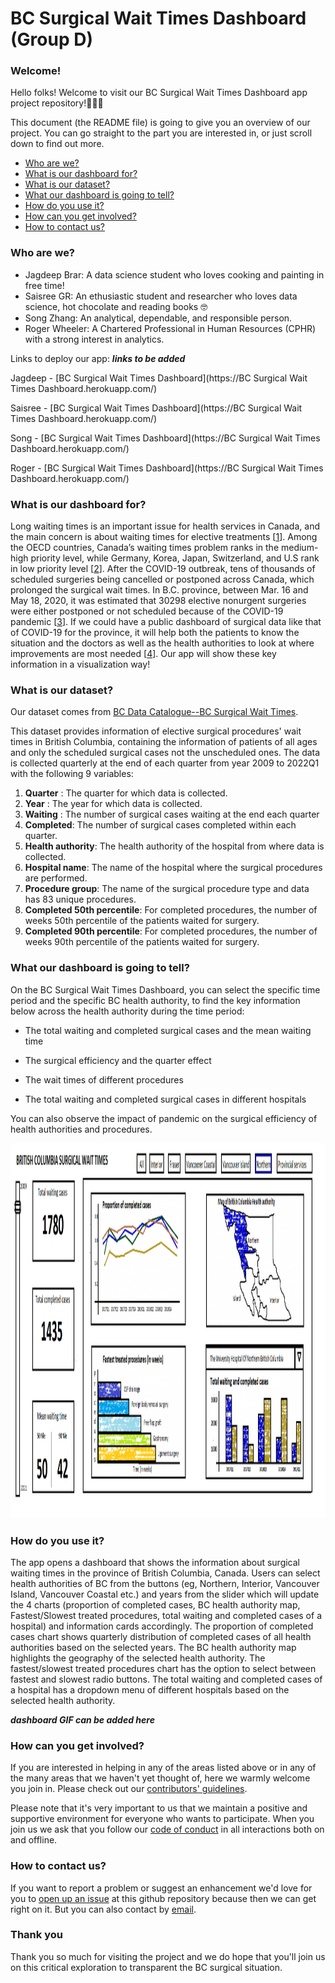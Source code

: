 # BC Surgical Wait Times Dashboard (Group D)



### Welcome!

Hello folks!  Welcome to visit our BC Surgical Wait Times Dashboard app project repository!👏👏👏

This document (the README file) is going to give you an overview of our project. You can go straight to the part you are interested in, or just scroll down to find out more.

* [Who are we?](#who-are-we)
* [What is our dashboard for?](#what-is-our-dashboard-for)
* [What is our dataset?](#what-is-our-dataset)
* [What our dashboard is going to tell?](#what-our-dashboard-is-going-to-tell)
* [How do you use it?](#how-do-you-use-it)
* [How can you get involved?](#get-involved)
* [How to contact us?](#how-to-contact-us)



### Who are we?

- Jagdeep Brar: A data science student who loves cooking and painting in free time! 
- Saisree GR: An ethusiastic student and researcher who loves data science, hot chocolate and reading books 🤓
- Song Zhang: An analytical, dependable, and responsible person.
- Roger Wheeler: A Chartered Professional in Human Resources (CPHR) with a strong interest in analytics.

Links to deploy our app: ***links to be added***
    
Jagdeep - [BC Surgical Wait Times Dashboard](https://BC Surgical Wait Times Dashboard.herokuapp.com/)    
    
Saisree - [BC Surgical Wait Times Dashboard](https://BC Surgical Wait Times Dashboard.herokuapp.com/)
   
Song -  [BC Surgical Wait Times Dashboard](https://BC Surgical Wait Times Dashboard.herokuapp.com/)
     
Roger - [BC Surgical Wait Times Dashboard](https://BC Surgical Wait Times Dashboard.herokuapp.com/)


### What is our dashboard for?

Long waiting times is an important issue for health services in Canada, and the main concern is about waiting times for elective treatments [[1]("https://www.oecd-ilibrary.org/social-issues-migration-health/waiting-times-for-health-services_242e3c8c-en")]. Among the OECD countries, Canada’s waiting times problem ranks in the medium-high priority level, while Germany, Korea, Japan, Switzerland, and U.S rank in low priority level [[2]("https://www.oecd-ilibrary.org/sites/242e3c8c-en/1/3/1/index.html?itemId=/content/publication/242e3c8c-en&_csp_=e90031be7ce6b03025f09a0c506286b0&itemIGO=oecd&itemContentType=book#chapter-d1e287")]. After the COVID-19 outbreak, tens of thousands of scheduled surgeries being cancelled or postponed across Canada, which prolonged the surgical wait times. In B.C. province, between Mar. 16 and May 18, 2020, it was estimated that 30298 elective nonurgent surgeries were either postponed or not scheduled because of the COVID-19 pandemic [[3]("https://www2.gov.bc.ca/assets/gov/health/conducting-health-research/surgical-renewal-plan.pdf")]. If we could have a public dashboard of surgical data like that of COVID-19 for the province, it will help both the patients to know the situation and the doctors as well as the health authorities to look at where improvements are most needed [[4]("https://bc.ctvnews.ca/b-c-doctors-criticize-top-down-approach-and-government-secrecy-as-minister-defends-surgical-strategy-1.5767547")]. Our app will show these key information in a visualization way!


### What is our dataset?

Our dataset comes from [BC Data Catalogue--BC Surgical Wait Times](https://catalogue.data.gov.bc.ca/dataset/bc-surgical-wait-times/resource/f294562c-a6fd-4d7f-8f99-c51c91891c67).

This dataset provides information of elective surgical procedures' wait times in British Columbia, containing the information of patients of all ages and only the scheduled surgical cases not the unscheduled ones. The data is collected quarterly at the end of each quarter from year 2009 to 2022Q1 with the following 9 variables:

1. **Quarter** : The quarter for which data is collected.
2. **Year** : The year for which data is collected.
3. **Waiting** : The number of surgical cases waiting at the end each quarter 
4. **Completed**: The number of surgical cases completed within each quarter.
5. **Health authority**: The health authority of the hospital from where data is collected.
6. **Hospital name**: The name of the hospital where the surgical procedures are performed.
7. **Procedure group**: The name of the surgical procedure type and data has 83 unique procedures.
8. **Completed 50th percentile**: For completed procedures, the number of weeks 50th percentile of the patients waited for surgery.
9. **Completed 90th percentile**: For completed procedures, the number of weeks 90th percentile of the patients waited for surgery.


### What our dashboard is going to tell?

On the BC Surgical Wait Times Dashboard, you can select the specific time period and the specific BC health authority, to find the key information below across the health authority during the time period:

- The total waiting and completed surgical cases and the mean waiting time 

- The surgical efficiency and the quarter effect

- The wait times of different procedures

- The total waiting and completed surgical cases in different hospitals

You can also observe the impact of pandemic on the surgical efficiency of health authorities and procedures.


<img src ="assets/Visualization-milestone1.png" width="1000px" height="600px">


### How do you use it?

The app opens a dashboard that shows the information about surgical waiting times in the province of British Columbia, Canada. Users can select health authorities of BC from the buttons (eg, Northern, Interior, Vancouver Island, Vancouver Coastal etc.) and years from the slider which will update the 4 charts (proportion of completed cases, BC health authority map, Fastest/Slowest treated procedures, total waiting and completed cases of a hospital) and information cards accordingly. The proportion of completed cases chart shows quarterly distribution of completed cases of all health authorities based on the selected years. The BC health authority map highlights the geography of the selected health authority. The fastest/slowest treated procedures chart has the option to select between fastest and slowest radio buttons. The total waiting and completed cases of a hospital has a dropdown menu of different hospitals based on the selected health authority.

***dashboard GIF can be added here***

### How can you get involved?

If you are interested in helping in any of the areas listed above or in any of the many areas that we haven't yet thought of, here we warmly welcome you join in. Please check out our [contributors' guidelines](CONTRIBUTING.md).

Please note that it's very important to us that we maintain a positive and supportive environment for everyone who wants to participate. When you join us we ask that you follow our [code of conduct](CODE_OF_CONDUCT.md) in all interactions both on and offline.


### How to contact us?

If you want to report a problem or suggest an enhancement we'd love for you to [open up an issue](https://github.com/ubco-mds-2021-labs/dashboard1-group-d/issues) at this github repository because then we can get right on it. But you can also contact by [email](sngchng@gmail.com).



### Thank you

Thank you so much for visiting the project and we do hope that you'll join us on this critical exploration to transparent the BC surgical situation.



